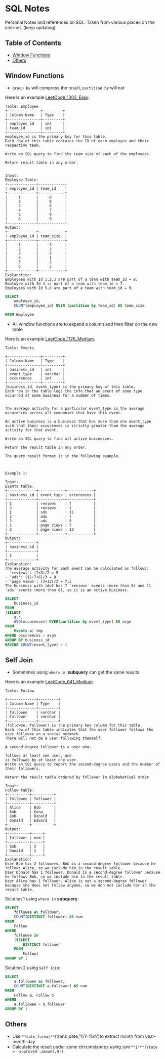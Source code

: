 # SQL Notes

Personal Notes and references on SQL. Taken from various places on the internet. (keep updating)

## Table of Contents
* [Window Functions](#window-functions)
* [Others](#others)


## Window Functions

* `group by` will compress the result, `partition by` will not

Here is an example [LeetCode_1303_Easy](https://leetcode.com/problems/find-the-team-size/).


```text
Table: Employee
+---------------+---------+
| Column Name   | Type    |
+---------------+---------+
| employee_id   | int     |
| team_id       | int     |
+---------------+---------+
employee_id is the primary key for this table.
Each row of this table contains the ID of each employee and their respective team.

Write an SQL query to find the team size of each of the employees.

Return result table in any order.


Input: 
Employee Table:
+-------------+------------+
| employee_id | team_id    |
+-------------+------------+
|     1       |     8      |
|     2       |     8      |
|     3       |     8      |
|     4       |     7      |
|     5       |     9      |
|     6       |     9      |
+-------------+------------+
Output: 
+-------------+------------+
| employee_id | team_size  |
+-------------+------------+
|     1       |     3      |
|     2       |     3      |
|     3       |     3      |
|     4       |     1      |
|     5       |     2      |
|     6       |     2      |
+-------------+------------+
Explanation: 
Employees with Id 1,2,3 are part of a team with team_id = 8.
Employee with Id 4 is part of a team with team_id = 7.
Employees with Id 5,6 are part of a team with team_id = 9.
```

```SQL
SELECT 
    employee_id,
    COUNT(employee_id) OVER (partition by team_id) AS team_size

FROM Employee
```

* All window functions are to expand a column and then filter on the new table
 
Here is an example [LeetCode_1126_Medium](https://leetcode.com/problems/active-businesses/).

```text
Table: Events

+---------------+---------+
| Column Name   | Type    |
+---------------+---------+
| business_id   | int     |
| event_type    | varchar |
| occurences    | int     | 
+---------------+---------+
(business_id, event_type) is the primary key of this table.
Each row in the table logs the info that an event of some type occurred at some business for a number of times.
 

The average activity for a particular event_type is the average occurences across all companies that have this event.

An active business is a business that has more than one event_type such that their occurences is strictly greater than the average activity for that event.

Write an SQL query to find all active businesses.

Return the result table in any order.

The query result format is in the following example.

 

Example 1:

Input: 
Events table:
+-------------+------------+------------+
| business_id | event_type | occurences |
+-------------+------------+------------+
| 1           | reviews    | 7          |
| 3           | reviews    | 3          |
| 1           | ads        | 11         |
| 2           | ads        | 7          |
| 3           | ads        | 6          |
| 1           | page views | 3          |
| 2           | page views | 12         |
+-------------+------------+------------+
Output: 
+-------------+
| business_id |
+-------------+
| 1           |
+-------------+
Explanation:  
The average activity for each event can be calculated as follows:
- 'reviews': (7+3)/2 = 5
- 'ads': (11+7+6)/3 = 8
- 'page views': (3+12)/2 = 7.5
The business with id=1 has 7 'reviews' events (more than 5) and 11 'ads' events (more than 8), so it is an active business.
```

```SQL
SELECT 
    business_id
FROM
(SELECT 
    a.*,
    AVG(occurences) OVER(partition by event_type) AS avgo
FROM 
    Events a) tmp
WHERE occurences > avgo
GROUP BY business_id
HAVING COUNT(event_type) > 1
```

## Self Join

* Sometimes using `where in` **subquery** can get the same results

Here is an example [LeetCode_641_Medium](https://leetcode.com/problems/second-degree-follower/).

```text
Table: Follow

+-------------+---------+
| Column Name | Type    |
+-------------+---------+
| followee    | varchar |
| follower    | varchar |
+-------------+---------+
(followee, follower) is the primary key column for this table.
Each row of this table indicates that the user follower follows the user followee on a social network.
There will not be a user following themself.

A second-degree follower is a user who:

follows at least one user, and
is followed by at least one user.
Write an SQL query to report the second-degree users and the number of their followers.

Return the result table ordered by follower in alphabetical order.

Input: 
Follow table:
+----------+----------+
| followee | follower |
+----------+----------+
| Alice    | Bob      |
| Bob      | Cena     |
| Bob      | Donald   |
| Donald   | Edward   |
+----------+----------+
Output: 
+----------+-----+
| follower | num |
+----------+-----+
| Bob      | 2   |
| Donald   | 1   |
+----------+-----+
Explanation: 
User Bob has 2 followers. Bob is a second-degree follower because he follows Alice, so we include him in the result table.
User Donald has 1 follower. Donald is a second-degree follower because he follows Bob, so we include him in the result table.
User Alice has 1 follower. Alice is not a second-degree follower because she does not follow anyone, so we don not include her in the result table.
```
Solution 1 using `where in` **subquery**:

```SQL
SELECT 
    followee AS follower,
    COUNT(DISTINCT follower) AS num
FROM 
    Follow
WHERE 
    followee in
    (SELECT
        DISTINCT follower
    FROM
        Follow)
GROUP BY 1
```

Solution 2 using `Self Join`:

```SQL
SELECT
    a.followee as follower,
    COUNT(DISTINCT a.follower) AS num
FROM
    Follow a, Follow b
WHERE
    a.followee = b.follower
GROUP BY 1
```

## Others
* Use `**date_format**`(trans_date,'%Y-%m')to extract month from year-month-day
* Calculate the result under some circumstances using `SUM(**IF**(state = 'approved',amount,0))`
